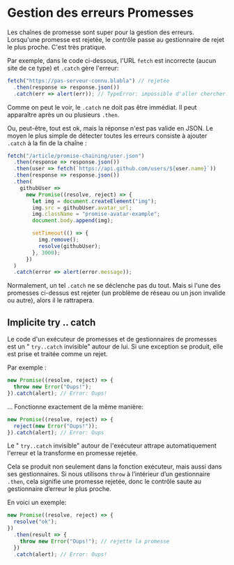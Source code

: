 # Gestion des erreurs Promesses

Les chaînes de promesse sont super pour la gestion des erreurs. Lorsqu'une promesse est rejetée, le contrôle passe au gestionnaire de rejet le plus proche. C'est très pratique.

Par exemple, dans le code ci-dessous, l'URL `fetch` est incorrecte (aucun site de ce type) et `.catch` gère l'erreur:

```javascript
fetch("https://pas-serveur-connu.blabla") // rejetée
  .then(response => response.json())
  .catch(err => alert(err)); // TypeError: impossible d'aller chercher.
```

Comme on peut le voir, le `.catch` ne doit pas être immédiat. Il peut apparaître après un ou plusieurs `.then`.

Ou, peut-être, tout est ok, mais la réponse n'est pas valide en JSON. Le moyen le plus simple de détecter toutes les erreurs consiste à ajouter `.catch` à la fin de la chaîne :

```javascript
fetch("/article/promise-chaining/user.json")
  .then(response => response.json())
  .then(user => fetch(`https://api.github.com/users/${user.name}`))
  .then(response => response.json())
  .then(
    githubUser =>
      new Promise((resolve, reject) => {
        let img = document.createElement("img");
        img.src = githubUser.avatar_url;
        img.className = "promise-avatar-example";
        document.body.append(img);

        setTimeout(() => {
          img.remove();
          resolve(githubUser);
        }, 3000);
      })
  )
  .catch(error => alert(error.message));
```

Normalement, un tel `.catch` ne se déclenche pas du tout. Mais si l'une des promesses ci-dessus est rejeter (un problème de réseau ou un json invalide ou autre), alors il le rattrapera.

## Implicite try .. catch

Le code d'un exécuteur de promesses et de gestionnaires de promesses est un " `try..catch` invisible" autour de lui. Si une exception se produit, elle est prise et traitée comme un rejet.

Par exemple :

```javascript
new Promise((resolve, reject) => {
  throw new Error("Oups!");
}).catch(alert); // Error: Oups!
```

… Fonctionne exactement de la même manière:

```javascript
new Promise((resolve, reject) => {
  reject(new Error("Oups!"));
}).catch(alert); // Error: Oups
```

Le " `try..catch` invisible" autour de l'exécuteur attrape automatiquement l'erreur et la transforme en promesse rejetée.

Cela se produit non seulement dans la fonction exécuteur, mais aussi dans ses gestionnaires. Si nous utilisons `throw` à l’intérieur d’un gestionnaire `.then`, cela signifie une promesse rejetée, donc le contrôle saute au gestionnaire d’erreur le plus proche.

En voici un exemple:

```javascript
new Promise((resolve, reject) => {
  resolve("ok");
})
  .then(result => {
    throw new Error("Oups!"); // rejette la promesse
  })
  .catch(alert); // Error: Oups!
```
